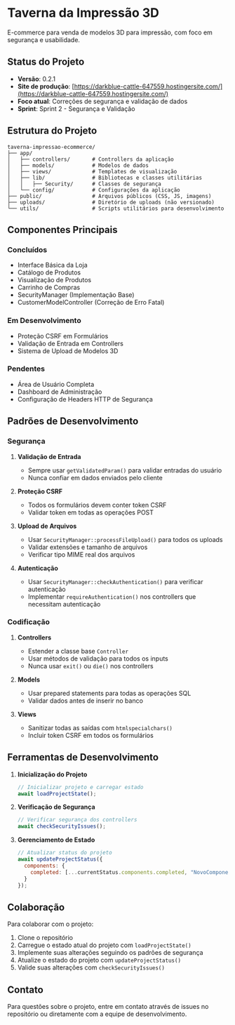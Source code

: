 # Taverna da Impressão 3D

E-commerce para venda de modelos 3D para impressão, com foco em segurança e usabilidade.

## Status do Projeto

- **Versão**: 0.2.1
- **Site de produção**: [https://darkblue-cattle-647559.hostingersite.com/](https://darkblue-cattle-647559.hostingersite.com/)
- **Foco atual**: Correções de segurança e validação de dados
- **Sprint**: Sprint 2 - Segurança e Validação

## Estrutura do Projeto

```
taverna-impressao-ecommerce/
├── app/
│   ├── controllers/       # Controllers da aplicação
│   ├── models/            # Modelos de dados
│   ├── views/             # Templates de visualização
│   ├── lib/               # Bibliotecas e classes utilitárias
│   │   ├── Security/      # Classes de segurança
│   └── config/            # Configurações da aplicação
├── public/                # Arquivos públicos (CSS, JS, imagens)
├── uploads/               # Diretório de uploads (não versionado)
└── utils/                 # Scripts utilitários para desenvolvimento
```

## Componentes Principais

### Concluídos
- Interface Básica da Loja
- Catálogo de Produtos
- Visualização de Produtos
- Carrinho de Compras
- SecurityManager (Implementação Base)
- CustomerModelController (Correção de Erro Fatal)

### Em Desenvolvimento
- Proteção CSRF em Formulários
- Validação de Entrada em Controllers
- Sistema de Upload de Modelos 3D

### Pendentes
- Área de Usuário Completa
- Dashboard de Administração
- Configuração de Headers HTTP de Segurança

## Padrões de Desenvolvimento

### Segurança

1. **Validação de Entrada**
   - Sempre usar `getValidatedParam()` para validar entradas do usuário
   - Nunca confiar em dados enviados pelo cliente

2. **Proteção CSRF**
   - Todos os formulários devem conter token CSRF
   - Validar token em todas as operações POST

3. **Upload de Arquivos**
   - Usar `SecurityManager::processFileUpload()` para todos os uploads
   - Validar extensões e tamanho de arquivos
   - Verificar tipo MIME real dos arquivos

4. **Autenticação**
   - Usar `SecurityManager::checkAuthentication()` para verificar autenticação
   - Implementar `requireAuthentication()` nos controllers que necessitam autenticação

### Codificação

1. **Controllers**
   - Estender a classe base `Controller`
   - Usar métodos de validação para todos os inputs
   - Nunca usar `exit()` ou `die()` nos controllers

2. **Models**
   - Usar prepared statements para todas as operações SQL
   - Validar dados antes de inserir no banco

3. **Views**
   - Sanitizar todas as saídas com `htmlspecialchars()`
   - Incluir token CSRF em todos os formulários

## Ferramentas de Desenvolvimento

1. **Inicialização do Projeto**
   ```javascript
   // Inicializar projeto e carregar estado
   await loadProjectState();
   ```

2. **Verificação de Segurança**
   ```javascript
   // Verificar segurança dos controllers
   await checkSecurityIssues();
   ```

3. **Gerenciamento de Estado**
   ```javascript
   // Atualizar status do projeto
   await updateProjectStatus({
     components: {
       completed: [...currentStatus.components.completed, "NovoComponente"]
     }
   });
   ```

## Colaboração

Para colaborar com o projeto:

1. Clone o repositório
2. Carregue o estado atual do projeto com `loadProjectState()`
3. Implemente suas alterações seguindo os padrões de segurança
4. Atualize o estado do projeto com `updateProjectStatus()`
5. Valide suas alterações com `checkSecurityIssues()`

## Contato

Para questões sobre o projeto, entre em contato através de issues no repositório ou diretamente com a equipe de desenvolvimento.